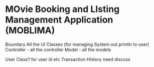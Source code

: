 # MOvie Booking and LIsting Management Application (MOBLIMA)


Boundary All the UI Classes (for managing System.out.println to user)
Controller - all the controller
Model - all the models

User Class? for user id etc
Transaction History need discuss